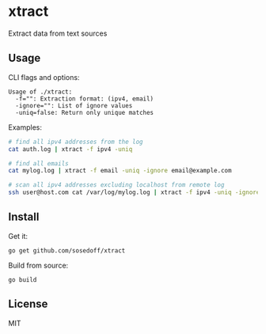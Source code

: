 # xtract

Extract data from text sources

## Usage

CLI flags and options:

```
Usage of ./xtract:
  -f="": Extraction format: (ipv4, email)
  -ignore="": List of ignore values
  -uniq=false: Return only unique matches
```

Examples:

``` bash
# find all ipv4 addresses from the log
cat auth.log | xtract -f ipv4 -uniq

# find all emails
cat mylog.log | xtract -f email -uniq -ignore email@example.com

# scan all ipv4 addresses excluding localhost from remote log
ssh user@host.com cat /var/log/mylog.log | xtract -f ipv4 -uniq -ignore 127.0.0.1
```

## Install

Get it:

```
go get github.com/sosedoff/xtract
```

Build from source:

```
go build
```

## License

MIT
